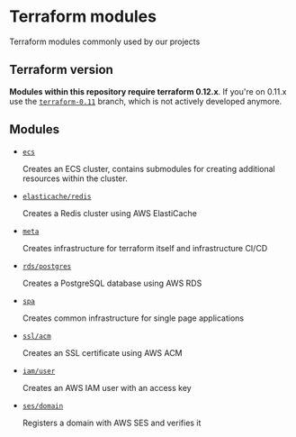 # Terraform modules

Terraform modules commonly used by our projects

## Terraform version

**Modules within this repository require terraform 0.12.x**.
If you're on 0.11.x use the [`terraform-0.11`](https://github.com/codequest-eu/terraform-modules/tree/terraform-0.11) branch, which is not actively developed anymore.

## Modules

- [`ecs`](./ecs)

  Creates an ECS cluster, contains submodules for creating additional resources within the cluster.

- [`elasticache/redis`](./elasticache/redis)

  Creates a Redis cluster using AWS ElastiCache

- [`meta`](./meta)

  Creates infrastructure for terraform itself and infrastructure CI/CD

- [`rds/postgres`](./rds/postgres)

  Creates a PostgreSQL database using AWS RDS

- [`spa`](./spa)

  Creates common infrastructure for single page applications

- [`ssl/acm`](./ssl/acm)

  Creates an SSL certificate using AWS ACM

- [`iam/user`](./iam/user)

  Creates an AWS IAM user with an access key

- [`ses/domain`](./ses/domain)

  Registers a domain with AWS SES and verifies it
